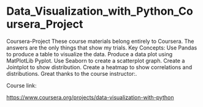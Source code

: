 # Data_Visualization_with_Python_Coursera_Project
Coursera-Project These course materials belong entirely to Coursera. The answers are the only things that show my trials.  Key Concepts: Use Pandas to produce a table to visualize the data. Produce a data plot using MatPlotLib Pyplot. Use Seaborn to create a scatterplot graph. Create a Jointplot to show distribution. Create a heatmap to show correlations and distributions. Great thanks to the course instructor:.

Course link:

https://www.coursera.org/projects/data-visualization-with-python
